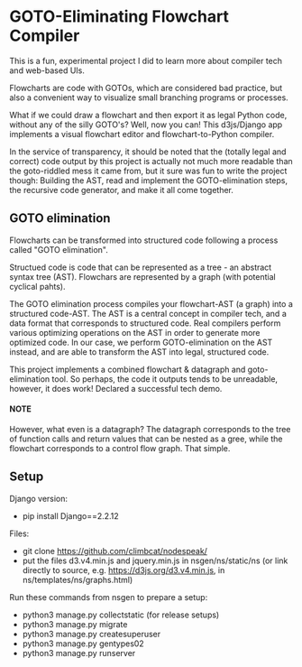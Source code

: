 # GOTO-Eliminating Flowchart Compiler

This is a fun, experimental project I did to learn more about compiler tech and web-based UIs.

Flowcharts are code with GOTOs, which are considered bad practice, but also a convenient way to visualize small branching programs or processes.

What if we could draw a flowchart and then export it as legal Python code, without any of the silly GOTO's? Well, now you can! This d3js/Django app implements a visual flowchart editor and flowchart-to-Python compiler.

In the service of transparency, it should be noted that the (totally legal and correct) code output by this project is actually not much more readable than the goto-riddled mess it came from, but it sure was fun to write the project though: Building the AST, read and implement the GOTO-elimination steps, the recursive code generator, and make it all come together.

## GOTO elimination

Flowcharts can be transformed into structured code following a process called "GOTO elimination".

Structued code is code that can be represented as a tree - an abstract syntax tree (AST). Flowchars are represented by a graph (with potential cyclical pahts).

The GOTO elimination process compiles your flowchart-AST (a graph) into a structured code-AST. The AST is a central concept in compiler tech, and a data format that corresponds to structured code. Real compilers perform various optimizing operations on the AST in order to generate more optimized code. In our case, we perform GOTO-elimination on the AST instead, and are able to transform the AST into legal, structured code.

This project implements a combined flowchart & datagraph and goto-elimination tool. So perhaps, the code it outputs tends to be unreadable, however, it does work! Declared a successful tech demo.

#### NOTE

However, what even is a datagraph? The datagraph corresponds to the tree of function calls and return values that can be nested as a gree, while the flowchart corresponds to a control flow graph. That simple.

## Setup

Django version:
- pip install Django==2.2.12

Files:
- git clone https://github.com/climbcat/nodespeak/
- put the files d3.v4.min.js and jquery.min.js in nsgen/ns/static/ns (or link directly to source, e.g. https://d3js.org/d3.v4.min.js, in ns/templates/ns/graphs.html)

Run these commands from nsgen to prepare a setup:
- python3 manage.py collectstatic (for release setups)
- python3 manage.py migrate
- python3 manage.py createsuperuser
- python3 manage.py gentypes02
- python3 manage.py runserver
